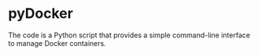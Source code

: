 # pyDocker
The code is a Python script that provides a simple command-line interface to manage Docker containers.
